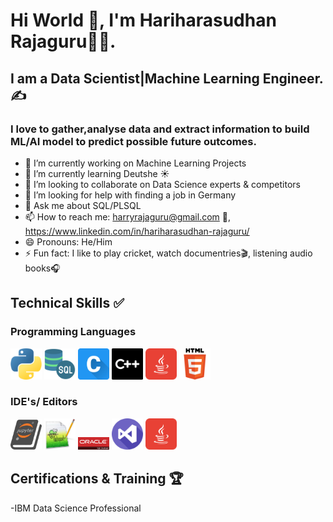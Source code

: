 # Hi World 👋, I'm Hariharasudhan Rajaguru👨‍💻.
## I am a Data Scientist|Machine Learning Engineer.✍️
### I love to gather,analyse data and extract information to build ML/AI model to predict possible future outcomes.



- 🔭 I’m currently working on Machine Learning Projects
- 🌱 I’m currently learning Deutshe ☀️
- 👯 I’m looking to collaborate on Data Science experts & competitors
- 🤔 I’m looking for help with finding a job in Germany
- 💬 Ask me about SQL/PLSQL
- 📫 How to reach me: harryrajaguru@gmail.com 📧, https://www.linkedin.com/in/hariharasudhan-rajaguru/
- 😄 Pronouns: He/Him
- ⚡ Fun fact: I like to play cricket, watch documentries🎬, listening audio books🎧
 


## Technical Skills ✅
### Programming Languages
<p>
  <img src="./images/python.png" width="50" title="Python">
  <img src="./images/sql-server.png" width="50" title="SQL|PLSQL">
  <img src="./images/letter-c.png" width="50" title="C">
  <img src="./images/c-logo.png" width="50" title="C++">
  <img src="./images/java.png" width="50" title="Java">
  <img src="./images/html_256x256.png" width="50" title="Java">
</p>

### IDE's/ Editors
<p>
  <img src="./images/jupyter.png" width="50" title="Python">
  <img src="./images/notepad++.jpg" width="50" title="SQL|PLSQL">
  <img src="./images/oracle sql developer.png" width="50" title="C">
  <img src="./images/visual-studio.png" width="50" title="C++">
  <img src="./images/java.png" width="50" title="Java">
</p>

## Certifications & Training 🏆
-IBM Data Science Professional

  
  
  


